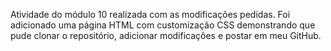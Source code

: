 Atividade do módulo 10 realizada com as modificações pedidas. Foi adicionado uma página HTML com customização CSS demonstrando que pude clonar o repositório, adicionar modificações e postar em meu GitHub.

